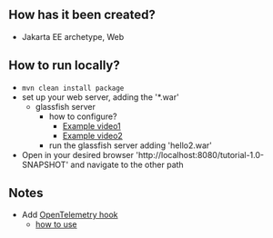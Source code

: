 ## How has it been created?
* Jakarta EE archetype, Web

## How to run locally?
* `mvn clean install package`
* set up your web server, adding the '*.war'
  * glassfish server
    * how to configure?
      * [Example video1](https://www.youtube.com/watch?v=AJxBg90HM4s)
      * [Example video2](https://www.youtube.com/watch?v=Z0fB4Mkmi3A)
    * run the glassfish server adding 'hello2.war'
* Open in your desired browser 'http://localhost:8080/tutorial-1.0-SNAPSHOT' and navigate to the other path

## Notes
* Add [OpenTelemetry hook](https://github.com/open-feature/java-sdk-contrib/tree/main/hooks/open-telemetry)
  * [how to use](https://github.com/open-feature/java-sdk-contrib/tree/main/hooks/open-telemetry)